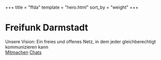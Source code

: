 +++
title = "ffda"
template = "hero.html"
sort_by = "weight"
+++

<div id="hero" class="segment">
<span>
<h1>Freifunk Darmstadt</h1>
Unsere Vision: Ein freies und offenes Netz, in dem jeder gleichberechtigt kommunizieren kann
</span>
<aside>
  <a href="/mitmachen">Mitmachen</a>
  <a href="/chat">Chats</a>
</aside>

</div>
